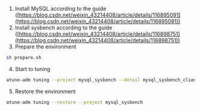 1. Install MySQL according to the guide ([https://blog.csdn.net/weixin_43214408/article/details/116895091](https://blog.csdn.net/weixin_43214408/article/details/116895091))
2. Install sysbench according to the guide ([https://blog.csdn.net/weixin_43214408/article/details/116898751](https://blog.csdn.net/weixin_43214408/article/details/116898751))
3. Prepare the environment
```bash
sh prepare.sh
```
4. Start to tuning
```bash
atune-adm tuning --project mysql_sysbench --detail mysql_sysbench_client.yaml
```
5. Restore the environment
```bash
atune-adm tuning --restore --project mysql_sysbench
```
